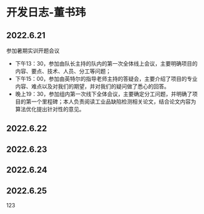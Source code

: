 # 开发日志-董书玮

## 2022.6.21

参加暑期实训开题会议

- 下午13：30，参加由队长主持的队内的第一次全体线上会议，主要明确项目的内容、要点、技术、人员、分工等问题；
- 下午15：00，参加由英特尔的指导老师主持的答疑会，主要介绍了项目的专业内容、难点以及对我们的期望，并对我们的疑问做了悉心的回答。
- 晚上19：30，参加组内第一次线下全体会议，主要确定分工问题，并明确了项目的第一个里程碑；本人负责阅读工业品缺陷检测相关论文，结合论文内容为算法优化提出针对性的意见。

## 2022.6.22

## 2022.6.23

## 2022.6.24

## 2022.6.25

123
